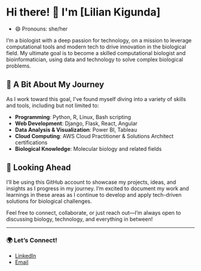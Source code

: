 # Hi there! 👋 I'm [Lilian Kigunda]
- 😄 Pronouns: she/her

I’m a biologist with a deep passion for technology, on a mission to leverage computational tools and modern tech to drive innovation in the biological field. My ultimate goal is to become a skilled computational biologist and bioinformatician, using data and technology to solve complex biological problems.

## 🌱 A Bit About My Journey
As I work toward this goal, I've found myself diving into a variety of skills and tools, including but not limited to:
- **Programming**: Python, R, Linux, Bash scripting
- **Web Development**: Django, Flask, React, Angular
- **Data Analysis & Visualization**: Power BI, Tableau
- **Cloud Computing**: AWS Cloud Practitioner & Solutions Architect certifications
- **Biological Knowledge**: Molecular biology and related fields

## 🚀 Looking Ahead
I’ll be using this GitHub account to showcase my projects, ideas, and insights as I progress in my journey. I’m excited to document my work and learnings in these areas as I continue to develop and apply tech-driven solutions for biological challenges.

Feel free to connect, collaborate, or just reach out—I’m always open to discussing biology, technology, and everything in between!

---
### 🌍 Let’s Connect!
- [LinkedIn](https://www.linkedin.com/in/yourname)
- [Email](mailto:your.email@example.com)


<!--
**Kigunda-lilian/Kigunda-lilian** is a ✨ _special_ ✨ repository because its `README.md` (this file) appears on your GitHub profile.

Here are some ideas to get you started:

- 🔭 I’m currently working on ...
- 🌱 I’m currently learning ...
- 👯 I’m looking to collaborate on ...
- 🤔 I’m looking for help with ...
- 💬 Ask me about ...
- 📫 How to reach me: ...
- 😄 Pronouns: ...
- ⚡ Fun fact: ...
-->
